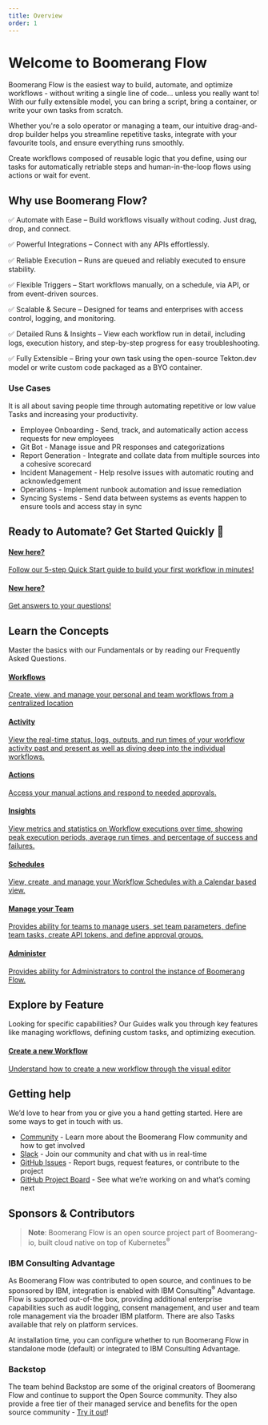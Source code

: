 ```yaml
---
title: Overview
order: 1
---
```


# Welcome to Boomerang Flow

Boomerang Flow is the easiest way to build, automate, and optimize workflows - without writing a single line of code... unless you really want to! With our fully extensible model, you can bring a script, bring a container, or write your own tasks from scratch.

Whether you're a solo operator or managing a team, our intuitive drag-and-drop builder helps you streamline repetitive tasks, integrate with your favourite tools, and ensure everything runs smoothly.

Create workflows composed of reusable logic that you define, using our tasks for automatically retriable steps and human-in-the-loop flows using actions or wait for event.

## Why use Boomerang Flow?

✅ Automate with Ease – Build workflows visually without coding. Just drag, drop, and connect.

✅ Powerful Integrations – Connect with any APIs effortlessly.

✅ Reliable Execution – Runs are queued and reliably executed to ensure stability.

✅ Flexible Triggers – Start workflows manually, on a schedule, via API, or from event-driven sources.

✅ Scalable & Secure – Designed for teams and enterprises with access control, logging, and monitoring.

✅ Detailed Runs & Insights – View each workflow run in detail, including logs, execution history, and step-by-step progress for easy troubleshooting.

✅ Fully Extensible – Bring your own task using the open-source Tekton.dev model or write custom code packaged as a BYO container.

### Use Cases

It is all about saving people time through automating repetitive or low value Tasks and increasing your productivity.

- Employee Onboarding - Send, track, and automatically action access requests for new employees
- Git Bot - Manage issue and PR responses and categorizations
- Report Generation - Integrate and collate data from multiple sources into a cohesive scorecard
- Incident Management - Help resolve issues with automatic routing and acknowledgement
- Operations - Implement runbook automation and issue remediation
- Syncing Systems - Send data between systems as events happen to ensure tools and access stay in sync

## Ready to Automate? Get Started Quickly 🎯

<docs-cards>
  <a href="/introduction/getting-started" aria-label="Getting Started">
    <docs-card>
      <h4 class="text-blue-brand">New here?</h4>
      <p>Follow our 5-step Quick Start guide to build your first workflow in minutes!</p>
    </docs-card>
  </a>
  <a href="/introduction/faq" aria-label="Frequently Asked Questions">
    <docs-card>
      <h4 class="text-blue-brand">New here?</h4>
      <p>Get answers to your questions!</p>
    </docs-card>
  </a>
</docs-cards>

## Learn the Concepts

Master the basics with our Fundamentals or by reading our Frequently Asked Questions.

<docs-cards>
  <a href="../fundamentals/workflows" aria-label="Workflows">
    <docs-card>
      <h4 class="text-blue-brand">Workflows</h4>
      <p>Create, view, and manage your personal and team workflows from a centralized location</p>
    </docs-card>
  </a>
  <a href="../fundamentals/activity" aria-label="Activity">
    <docs-card>
      <h4 class="text-blue-brand">Activity</h4>
      <p>View the real-time status, logs, outputs, and run times of your workflow activity past and present as well as diving deep into the individual workflows.</p>
    </docs-card>
  </a>
  <a href="../fundamentals/actions" aria-label="Actions">
    <docs-card>
      <h4 class="text-blue-brand">Actions</h4>
      <p>Access your manual actions and respond to needed approvals.</p>
    </docs-card>
  </a>
  <a href="../fundamentals/insights" aria-label="Insights">
    <docs-card>
      <h4 class="text-blue-brand">Insights</h4>
      <p>View metrics and statistics on Workflow executions over time, showing peak execution periods, average run times, and percentage of success and failures.</p>
    </docs-card>
  </a>
  <a href="../fundamentals/schedules" aria-label="Schedules">
    <docs-card>
      <h4 class="text-blue-brand">Schedules</h4>
      <p>View, create, and manage your Workflow Schedules with a Calendar based view.</p>
    </docs-card>
  </a>
  <a href="../fundamentals/manage" aria-label="Manage your Team">
    <docs-card>
      <h4 class="text-blue-brand">Manage your Team</h4>
      <p>Provides ability for teams to manage users, set team parameters, define team tasks, create API tokens, and define approval groups.</p>
    </docs-card>
  </a>
  <a href="../fundamentals/administer" aria-label="Administer">
    <docs-card>
      <h4 class="text-blue-brand">Administer</h4>
      <p>Provides ability for Administrators to control the instance of Boomerang Flow.</p>
    </docs-card>
  </a>
</docs-cards>

## Explore by Feature

Looking for specific capabilities? Our Guides walk you through key features like managing workflows, defining custom tasks, and optimizing execution.

<docs-cards>
  <a href="../guides/create" aria-label="Create a new Workflow">
    <docs-card>
      <h4 class="text-blue-brand">Create a new Workflow</h4>
      <p>Understand how to create a new workflow through the visual editor</p>
    </docs-card>
  </a>
</docs-cards>

## Getting help

We’d love to hear from you or give you a hand getting started. Here are some ways to get in touch with us.

- [Community](https://github.com/boomerang-io/community) - Learn more about the Boomerang Flow community and how to get involved
- [Slack](https://join.slack.com/t/boomerang-io/shared_invite/zt-pxo2yw2o-c3~6YvWkKNrKIwhIBAKhaw) - Join our community and chat with us in real-time
- [GitHub Issues](https://github.com/features/issues) - Report bugs, request features, or contribute to the project
- [GitHub Project Board](https://github.com/orgs/boomerang-io/projects/4/views/1) - See what we’re working on and what’s coming next

## Sponsors & Contributors

> **Note**: Boomerang Flow is an open source project part of Boomerang-io, built cloud native on top of Kubernetes<sup>®</sup>

### IBM Consulting Advantage

As Boomerang Flow was contributed to open source, and continues to be sponsored by IBM, integration is enabled with IBM Consulting<sup>®</sup> Advantage. Flow is supported out-of-the box, providing additional enterprise capabilities such as audit logging, consent management, and user and team role management via the broader IBM platform. There are also Tasks available that rely on platform services.

At installation time, you can configure whether to run Boomerang Flow in standalone mode (default) or integrated to IBM Consulting Advantage.

### Backstop

The team behind Backstop are some of the original creators of Boomerang Flow and continue to support the Open Source community. They also provide a free tier of their managed service and benefits for the open source community - [Try it out](https://www.backstop.dev/signup)!
